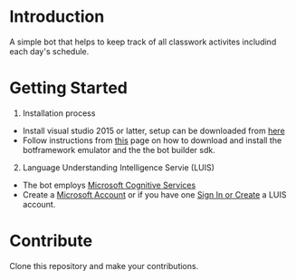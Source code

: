 # Introduction 
A simple bot that helps to keep track of all classwork activites includind each day's schedule.  
# Getting Started
1.	Installation process

 - Install visual studio 2015 or latter, setup can be downloaded from [here](https://www.visualstudio.com/downloads/)
 - Follow instructions from [this](https://dev.botframework.com/) page on how to download and install the botframework emulator and the the bot builder sdk.

2.	Language Understanding Intelligence Servie (LUIS)

 - The bot employs [Microsoft Cognitive Services](https://www.luis.ai/)
 - Create a [Microsoft Account](https://login.live.com/login.srf?lw=1) or if you have one [Sign In or Create](https://www.luis.ai/) a LUIS account.

# Contribute
  Clone this repository and make your contributions.
